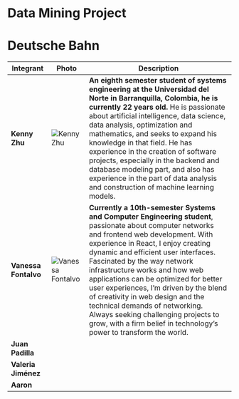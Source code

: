 # **Data Mining Project** 
# Deutsche Bahn

| **Integrant**       | **Photo**                   | **Description**                                                                                                                                                                                                                                                                             |
|----------------------|------------------------------|---------------------------------------------------------------------------------------------------------------------------------------------------------------------------------------------------------------------------------------------------------------------------------------------|
| **Kenny Zhu**         | ![Kenny Zhu](IMG_0101.jpeg)  | **An eighth semester student of systems engineering at the Universidad del Norte in Barranquilla, Colombia, he is currently 22 years old.** He is passionate about artificial intelligence, data science, data analysis, optimization and mathematics, and seeks to expand his knowledge in that field. He has experience in the creation of software projects, especially in the backend and database modeling part, and also has experience in the part of data analysis and construction of machine learning models.                                                                                        |
| **Vanessa Fontalvo**  | ![Vanessa Fontalvo](vanessa.jpeg) | **Currently a 10th-semester Systems and Computer Engineering student**, passionate about computer networks and frontend web development. With experience in React, I enjoy creating dynamic and efficient user interfaces. Fascinated by the way network infrastructure works and how web applications can be optimized for better user experiences, I’m driven by the blend of creativity in web design and the technical demands of networking. Always seeking challenging projects to grow, with a firm belief in technology’s power to transform the world. | 
| **Juan Padilla**  |        
|**Valeria Jiménez**|
|**Aaron**|